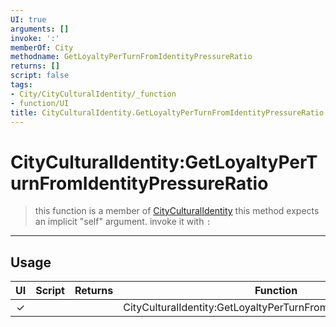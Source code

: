 ```yaml
---
UI: true
arguments: []
invoke: ':'
memberOf: City
methodname: GetLoyaltyPerTurnFromIdentityPressureRatio
returns: []
script: false
tags:
- City/CityCulturalIdentity/_function
- function/UI
title: CityCulturalIdentity.GetLoyaltyPerTurnFromIdentityPressureRatio
---
```

# CityCulturalIdentity:GetLoyaltyPerTurnFromIdentityPressureRatio
> this function is a member of [CityCulturalIdentity](civ-6/lua/CityCulturalIdentity.md)
> this method expects an implicit "self" argument. invoke it with `:`
-----
## Usage
|  UI | Script | Returns | Function | Arguments |
|:---:|:------:|-------:|:--------:|:---------|
|✓| ||CityCulturalIdentity:GetLoyaltyPerTurnFromIdentityPressureRatio||
